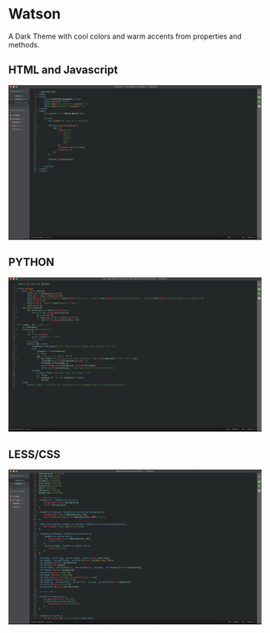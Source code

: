 # Watson
A Dark Theme with cool colors and warm accents from properties and methods.

## HTML and Javascript
![html and javascript file](/images/jshtml.png?raw=true "Javascript and HTML")

## PYTHON
![python file](/images/python.png?raw=true "Python")

## LESS/CSS
![less file](/images/less.png?raw=true "Less")
